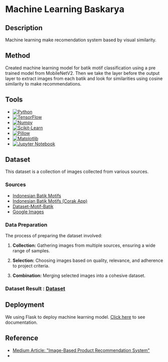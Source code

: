 # Machine Learning Baskarya

## Description
Machine learning make recomendation system based by visual similarity.

## Method
Created machine learning model for batik motif classification using a pre trained model from MobileNetV2. Then we take the layer before the output layer to extract images from each batik and look for similarities using cosine similarity to make recommendations.

## Tools
- [![Python](https://img.shields.io/badge/Python-3776AB?style=for-the-badge&logo=python&logoColor=white)](https://www.python.org/)
- [![TensorFlow](https://img.shields.io/badge/TensorFlow-FF6F00?style=for-the-badge&logo=tensorflow&logoColor=white)](https://www.tensorflow.org/)
- [![Numpy](https://img.shields.io/badge/Numpy-013243?style=for-the-badge&logo=numpy&logoColor=white)](https://numpy.org/)
- [![Scikit-Learn](https://img.shields.io/badge/Scikit_Learn-F7931E?style=for-the-badge&logo=scikit-learn&logoColor=white)](https://scikit-learn.org/)
- [![Pillow](https://img.shields.io/badge/Pillow-8B008B?style=for-the-badge&logo=pillow&logoColor=white)](https://python-pillow.org/)
- [![Matplotlib](https://img.shields.io/badge/Matplotlib-3776AB?style=for-the-badge&logo=matplotlib&logoColor=white)](https://matplotlib.org/)
- [![Jupyter Notebook](https://img.shields.io/badge/Jupyter_Notebook-F37626?style=for-the-badge&logo=jupyter&logoColor=white)](https://jupyter.org/)

## Dataset
This dataset is a collection of images collected from various sources.

### Sources
- [Indonesian Batik Motifs](https://www.kaggle.com/datasets/dionisiusdh/indonesian-batik-motifs)
- [Indonesian Batik Motifs (Corak App)](https://www.kaggle.com/datasets/alfanme/indonesian-batik-motifs-corak-app/data)
- [Dataset-Motif-Batik](https://github.com/arifnurrhmnn/Dataset-Motif-Batik/tree/master)
- [Google Images](https://images.google.com/)

### Data Preparation
The process of preparing the dataset involved:

1. **Collection:** Gathering images from multiple sources, ensuring a wide range of samples.
   
2. **Selection:** Choosing images based on quality, relevance, and adherence to project criteria.

3. **Combination:** Merging selected images into a cohesive dataset.

### Dataset Result : [Dataset](https://github.com/putramkti/baskarya-machine-learning/tree/main/dataset)


## Deployment
We using Flask to deploy machine learning model. [Click here](https://github.com/Baskarya/flask-ml-model) to see documentation.


## Reference
- [Medium Article: "Image-Based Product Recommendation System"](https://zakim.medium.com/image-based-product-recommendation-e1bfa29e508)
- 
